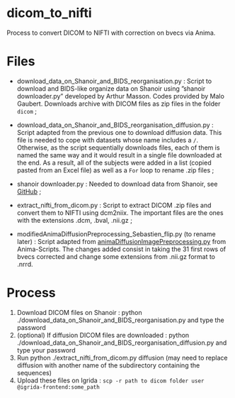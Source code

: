 # dicom_to_nifti
Process to convert DICOM to NIFTI with correction on bvecs via Anima.

# Files 

* download_data_on_Shanoir_and_BIDS_reorganisation.py : Script to download and BIDS-like organize data on Shanoir using ”shanoir downloader.py” developed by Arthur Masson. Codes provided by Malo Gaubert. Downloads archive with DICOM files as zip files in the folder `dicom` ;

* download_data_on_Shanoir_and_BIDS_reorganisation_diffusion.py : Script adapted from the previous one to download diffusion data. This file is needed to cope with datasets whose name includes a `/`. Otherwise, as the script sequentially downloads files, each of them is named the same way and it would result in a single file downloaded at the end. As a result, all of the subjects were added in a list (copied pasted from an Excel file) as well as a `For` loop to rename .zip files ;

* shanoir downloader.py : Needed to download data from Shanoir, see [GitHub](https://github.com/Inria-Empenn/shanoir_downloader) ;

* extract_nifti_from_dicom.py : Script to extract DICOM .zip files and convert them to NIFTI using dcm2niix. The important files are the ones with the extensions .dcm, .bval, .nii.gz ;

* modifiedAnimaDiffusionPreprocessing_Sebastien_flip.py (to rename later) : Script adapted from [animaDiffusionImagePreprocessing.py](https://github.com/Inria-Empenn/Anima-Scripts-Public/blob/master/diffusion/animaDiffusionImagePreprocessing.py) from Anima-Scripts. The changes added consist in taking the 31 first rows of bvecs corrected and change some extensions from .nii.gz format to .nrrd.

# Process 

1. Download DICOM files on Shanoir :
python ./download_data_on_Shanoir_and_BIDS_reorganisation.py and type the password
2. (optional) If diffusion DICOM files are downloaded :
python ./download_data_on_Shanoir_and_BIDS_reorganisation_diffusion.py and type your password
3. Run python ./extract_nifti_from_dicom.py diffusion (may need to replace diffusion with another name of the subdirectory containing the sequences)
4. Upload these files on Igrida : `scp -r path to dicom folder user @igrida-frontend:some_path`
